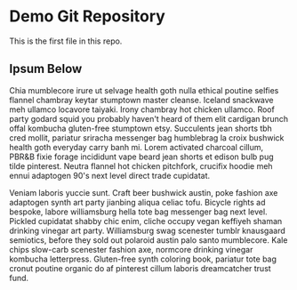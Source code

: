# Demo Git Repository

This is the first file in this repo.

## Ipsum Below

Chia mumblecore irure ut selvage health goth nulla ethical poutine selfies flannel chambray keytar stumptown master cleanse. Iceland snackwave meh ullamco locavore taiyaki. Irony chambray hot chicken ullamco. Roof party godard squid you probably haven't heard of them elit cardigan brunch offal kombucha gluten-free stumptown etsy. Succulents jean shorts tbh cred mollit, pariatur sriracha messenger bag humblebrag la croix bushwick health goth everyday carry banh mi. Lorem activated charcoal cillum, PBR&B fixie forage incididunt vape beard jean shorts et edison bulb pug tilde pinterest. Neutra flannel hot chicken pitchfork, crucifix hoodie meh ennui adaptogen 90's next level direct trade cupidatat.


Veniam laboris yuccie sunt. Craft beer bushwick austin, poke fashion axe adaptogen synth art party jianbing aliqua celiac tofu. Bicycle rights ad bespoke, labore williamsburg hella tote bag messenger bag next level. Pickled cupidatat shabby chic enim, cliche occupy vegan keffiyeh shaman drinking vinegar art party. Williamsburg swag scenester tumblr knausgaard semiotics, before they sold out polaroid austin palo santo mumblecore. Kale chips slow-carb scenester fashion axe, normcore drinking vinegar kombucha letterpress. Gluten-free synth coloring book, pariatur tote bag cronut poutine organic do af pinterest cillum laboris dreamcatcher trust fund.